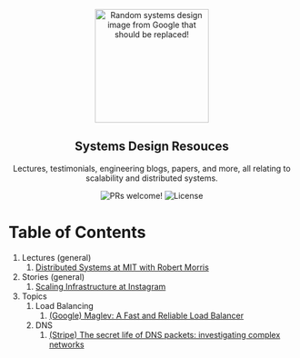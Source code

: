<p align="center">
  <img src="https://miro.medium.com/max/2000/1*UXYdhUocJfSHSdV3vRn8OQ.png" alt="Random systems design image from Google that should be replaced!" width="200">
</p>

<h2 align="center">
  Systems Design Resouces
</h2>

<p align="center">
  Lectures, testimonials, engineering blogs, papers, and more, all relating to scalability and distributed systems.
</p>

<p align="center">
  <img src="https://img.shields.io/badge/PRs-Welcome!-yellowgreen" alt="PRs welcome!" />

  <img alt="License" src="https://img.shields.io/badge/license-MIT-yellowgreen">
</p>

# Table of Contents
1. Lectures (general)
    1. [Distributed Systems at MIT with Robert Morris](https://www.youtube.com/watch?v=cQP8WApzIQQ&list=PLrw6a1wE39_tb2fErI4-WkMbsvGQk9_UB)
2. Stories (general)
    1. [Scaling Infrastructure at Instagram](https://www.youtube.com/watch?v=hnpzNAPiC0E&t=2182s)
3. Topics
    1. Load Balancing
        1. [(Google) Maglev: A Fast and Reliable Load Balancer](https://research.google/pubs/pub44824/) 
    1. DNS
        1. [(Stripe) The secret life of DNS packets: investigating complex networks](https://stripe.com/blog/secret-life-of-dns)  

